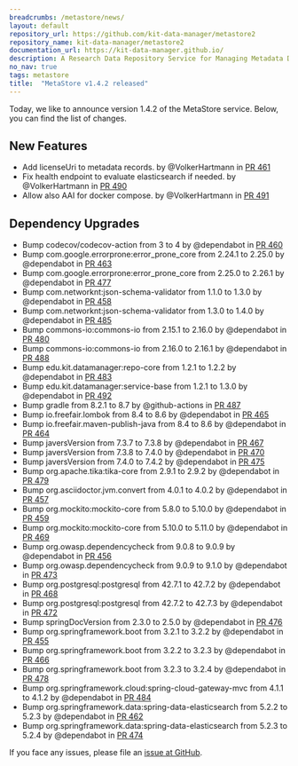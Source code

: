 ```yaml
---
breadcrumbs: /metastore/news/
layout: default
repository_url: https://github.com/kit-data-manager/metastore2
repository_name: kit-data-manager/metastore2
documentation_url: https://kit-data-manager.github.io/
description: A Research Data Repository Service for Managing Metadata Documents based on JSON or XML.
no_nav: true
tags: metastore
title:  "MetaStore v1.4.2 released"
---
```


Today, we like to announce version 1.4.2 of the MetaStore service. Below, you can find the list of changes. 
## New Features
* Add licenseUri to metadata records. by @VolkerHartmann in [PR 461](https://github.com/kit-data-manager/metastore2/pull/461)
* Fix health endpoint to evaluate elasticsearch if needed. by @VolkerHartmann in [PR 490](https://github.com/kit-data-manager/metastore2/pull/490)
* Allow also AAI for docker compose. by @VolkerHartmann in [PR 491](https://github.com/kit-data-manager/metastore2/pull/491)

## Dependency Upgrades
* Bump codecov/codecov-action from 3 to 4 by @dependabot in [PR 460](https://github.com/kit-data-manager/metastore2/pull/460)
* Bump com.google.errorprone:error_prone_core from 2.24.1 to 2.25.0 by @dependabot in [PR 463](https://github.com/kit-data-manager/metastore2/pull/463)
* Bump com.google.errorprone:error_prone_core from 2.25.0 to 2.26.1 by @dependabot in [PR 477](https://github.com/kit-data-manager/metastore2/pull/477)
* Bump com.networknt:json-schema-validator from 1.1.0 to 1.3.0 by @dependabot in [PR 458](https://github.com/kit-data-manager/metastore2/pull/458)
* Bump com.networknt:json-schema-validator from 1.3.0 to 1.4.0 by @dependabot in [PR 485](https://github.com/kit-data-manager/metastore2/pull/485)
* Bump commons-io:commons-io from 2.15.1 to 2.16.0 by @dependabot in [PR 480](https://github.com/kit-data-manager/metastore2/pull/480)
* Bump commons-io:commons-io from 2.16.0 to 2.16.1 by @dependabot in [PR 488](https://github.com/kit-data-manager/metastore2/pull/488)
* Bump edu.kit.datamanager:repo-core from 1.2.1 to 1.2.2 by @dependabot in [PR 483](https://github.com/kit-data-manager/metastore2/pull/483)
* Bump edu.kit.datamanager:service-base from 1.2.1 to 1.3.0 by @dependabot in [PR 492](https://github.com/kit-data-manager/metastore2/pull/492)
* Bump gradle from 8.2.1 to 8.7 by @github-actions in [PR 487](https://github.com/kit-data-manager/metastore2/pull/487)
* Bump io.freefair.lombok from 8.4 to 8.6 by @dependabot in [PR 465](https://github.com/kit-data-manager/metastore2/pull/465)
* Bump io.freefair.maven-publish-java from 8.4 to 8.6 by @dependabot in [PR 464](https://github.com/kit-data-manager/metastore2/pull/464)
* Bump javersVersion from 7.3.7 to 7.3.8 by @dependabot in [PR 467](https://github.com/kit-data-manager/metastore2/pull/467)
* Bump javersVersion from 7.3.8 to 7.4.0 by @dependabot in [PR 470](https://github.com/kit-data-manager/metastore2/pull/470)
* Bump javersVersion from 7.4.0 to 7.4.2 by @dependabot in [PR 475](https://github.com/kit-data-manager/metastore2/pull/475)
* Bump org.apache.tika:tika-core from 2.9.1 to 2.9.2 by @dependabot in [PR 479](https://github.com/kit-data-manager/metastore2/pull/479)
* Bump org.asciidoctor.jvm.convert from 4.0.1 to 4.0.2 by @dependabot in [PR 457](https://github.com/kit-data-manager/metastore2/pull/457)
* Bump org.mockito:mockito-core from 5.8.0 to 5.10.0 by @dependabot in [PR 459](https://github.com/kit-data-manager/metastore2/pull/459)
* Bump org.mockito:mockito-core from 5.10.0 to 5.11.0 by @dependabot in [PR 469](https://github.com/kit-data-manager/metastore2/pull/469)
* Bump org.owasp.dependencycheck from 9.0.8 to 9.0.9 by @dependabot in [PR 456](https://github.com/kit-data-manager/metastore2/pull/456)
* Bump org.owasp.dependencycheck from 9.0.9 to 9.1.0 by @dependabot in [PR 473](https://github.com/kit-data-manager/metastore2/pull/473)
* Bump org.postgresql:postgresql from 42.7.1 to 42.7.2 by @dependabot in [PR 468](https://github.com/kit-data-manager/metastore2/pull/468)
* Bump org.postgresql:postgresql from 42.7.2 to 42.7.3 by @dependabot in [PR 472](https://github.com/kit-data-manager/metastore2/pull/472)
* Bump springDocVersion from 2.3.0 to 2.5.0 by @dependabot in [PR 476](https://github.com/kit-data-manager/metastore2/pull/476)
* Bump org.springframework.boot from 3.2.1 to 3.2.2 by @dependabot in [PR 455](https://github.com/kit-data-manager/metastore2/pull/455)
* Bump org.springframework.boot from 3.2.2 to 3.2.3 by @dependabot in [PR 466](https://github.com/kit-data-manager/metastore2/pull/466)
* Bump org.springframework.boot from 3.2.3 to 3.2.4 by @dependabot in [PR 478](https://github.com/kit-data-manager/metastore2/pull/478)
* Bump org.springframework.cloud:spring-cloud-gateway-mvc from 4.1.1 to 4.1.2 by @dependabot in [PR 484](https://github.com/kit-data-manager/metastore2/pull/484)
* Bump org.springframework.data:spring-data-elasticsearch from 5.2.2 to 5.2.3 by @dependabot in [PR 462](https://github.com/kit-data-manager/metastore2/pull/462)
* Bump org.springframework.data:spring-data-elasticsearch from 5.2.3 to 5.2.4 by @dependabot in [PR 474](https://github.com/kit-data-manager/metastore2/pull/474)


If you face any issues, please file an [issue at GitHub](https://github.com/kit-data-manager/metastore2/issues). 
